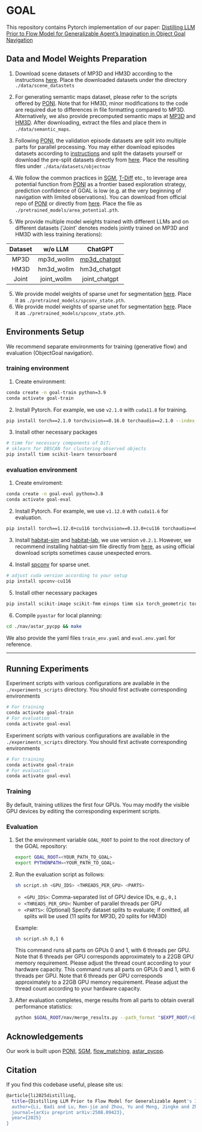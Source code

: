 # GOAL
This repository contains Pytorch implementation of our paper: [Distilling LLM Prior to Flow Model for Generalizable Agent’s Imagination in Object Goal Navigation](http://arxiv.org/abs/2508.09423)

## Data and Model Weights Preparation
1. Download scene datasets of MP3D and HM3D according to the instructions [here](https://github.com/facebookresearch/habitat-lab/blob/main/DATASETS.md). Place the downloaded datasets under the directory `./data/scene_datastets`

2. For generating semantic maps dataset, please refer to the scripts offered by [PONI](https://github.com/srama2512/PONI). Note that for HM3D, minor modifications to the code are required due to differences in file formatting compared to MP3D. Alternatively, we also provide precomputed semantic maps at [MP3D](https://drive.google.com/file/d/1k4nreOA9xhC8PnKhk2FTlcsuAsZaAJki/view?usp=drive_link) and [HM3D](https://drive.google.com/file/d/174Vu2p97SRiRktLdfHV_4XaHFxucoz3F/view?usp=drive_link). After downloading, extract the files and place them in `./data/semantic_maps`.

3. Following [PONI](https://github.com/srama2512/PONI), the validation episode datasets are split into multiple parts for parallel processing. You may either download episodes datasets according to [instructions](https://github.com/facebookresearch/habitat-lab/blob/main/DATASETS.md) and split the datasets yourself or download the pre-split datasets directly from [here](https://drive.google.com/drive/folders/1ziiEyBOnRO5A2XHm24XSt5ext8HlkCQH?usp=drive_link). Place the resulting files under `./data/datasets/objectnav`

4. We follow the common practices in [SGM](https://github.com/sx-zhang/SGM), [T-Diff](https://github.com/sx-zhang/T-diff) etc., to leverage area potential function from [PONI](https://github.com/srama2512/PONI) as a frontier based exploration strategy, prediction confidence of GOAL is low (e.g. at the very beginning of navigation with limited observations). You can download from official repo of [PONI](https://github.com/srama2512/PONI) or directly from [here](https://drive.google.com/file/d/1DpG4k7lFl6SV54Eud2CmPgva2CEQsVYD/view?usp=drive_link). Place the file as `./pretrained_models/area_potential.pth`. 

4. We provide multiple model weights trained with different LLMs and on different datasets ('Joint' denotes models jointly trained on MP3D and HM3D with less training iterations):

| Dataset | w/o LLM       | ChatGPT         |
|:-------:|:-------------:|:---------------:|
| MP3D    | mp3d_wollm    | [mp3d_chatgpt](https://drive.google.com/file/d/1t3d-EWvN4G6DcecRPRyWOehV4rPPHO07/view?usp=drive_link)    | 
| HM3D    | hm3d_wollm    | hm3d_chatgpt    | 
| Joint   | joint_wollm   | joint_chatgpt   | 


5. We provide model weights of sparse unet for segmentation [here](https://drive.google.com/file/d/194ZN-eua0CjN9o1ymbf4_9eLY1uUhXyT/view?usp=drive_link). Place it as `./pretrained_models/spconv_state.pth`.
5. We provide model weights of sparse unet for segmentation [here](https://drive.google.com/file/d/194ZN-eua0CjN9o1ymbf4_9eLY1uUhXyT/view?usp=drive_link). Place it as `./pretrained_models/spconv_state.pth`.

## Environments Setup
We recommend separate environments for training (generative flow) and evaluation (ObjectGoal navigation).
### training environment
1. Create environment:
```bash
conda create -n goal-train python=3.9
conda activate goal-train
```
2. Install Pytorch. For example, we use `v2.1.0` with `cuda11.8` for training.
```bash
pip install torch==2.1.0 torchvision==0.16.0 torchaudio==2.1.0 --index-url https://download.pytorch.org/whl/cu118
```
3. Install other necessary packages
```bash
# timm for necessary components of DiT; 
# sklearn for DBSCAN for clustering observed objects
pip install timm scikit-learn tensorboard
```

### evaluation environment
1. Create enviroment:
```bash
conda create -n goal-eval python=3.8
conda activate goal-eval
```
2. Install Pytorch. For example, we use `v1.12.0` with `cuda11.6` for evaluation. 
```bash
pip install torch==1.12.0+cu116 torchvision==0.13.0+cu116 torchaudio==0.12.0 --extra-index-url https://download.pytorch.org/whl/cu116
```
3. Install [habitat-sim](https://github.com/facebookresearch/habitat-sim) and [habitat-lab](https://github.com/facebookresearch/habitat-lab), we use version `v0.2.1`. However, we recommend installing habtiat-sim file directly from [here](https://anaconda.org/aihabitat/habitat-sim/files), as using official download scripts sometimes cause unexpected errors. 

4. Install [spconv](https://github.com/traveller59/spconv) for sparse unet. 
```bash
# adjust cuda version according to your setup 
pip install spconv-cu116
```

5. Install other necessary packages
```bash
pip install scikit-image scikit-fmm einops timm six torch_geometric torchdiffeq
```

6. Compile `pyastar` for local planning:
```bash
cd ./nav/astar_pycpp && make
```

We also provide the yaml files `train_env.yaml` and `eval.env.yaml` for reference.  

---

## Running Experiments

Experiment scripts with various configurations are available in the `./experiments_scripts` directory. You should first activate corresponding environments
```bash
# For training 
conda activate goal-train
# For evaluation 
conda activate goal-eval
```
Experiment scripts with various configurations are available in the `./experiments_scripts` directory. You should first activate corresponding environments
```bash
# For training 
conda activate goal-train
# For evaluation 
conda activate goal-eval
```

### Training

By default, training utilizes the first four GPUs. You may modify the visible GPU devices by editing the corresponding experiment scripts.

### Evaluation

1. Set the environment variable `GOAL_ROOT` to point to the root directory of the GOAL repository:
    ```bash
    export GOAL_ROOT=<YOUR_PATH_TO_GOAL>
    export PYTHONPATH=<YOUR_PATH_TO_GOAL>
    ```

2. Run the evaluation script as follows:
    ```bash
    sh script.sh <GPU_IDS> <THREADS_PER_GPU> <PARTS>
    ```

    - `<GPU_IDS>`: Comma-separated list of GPU device IDs, e.g., `0,1`  
    - `<THREADS_PER_GPU>`: Number of parallel threads per GPU  
    - `<PARTS>`: (Optional) Specify dataset splits to evaluate; if omitted, all splits will be used (11 splits for MP3D, 20 splits for HM3D)

    Example:
    ```bash
    sh script.sh 0,1 6
    ```
    This command runs all parts on GPUs 0 and 1, with 6 threads per GPU. Note that 6 threads per GPU corresponds approximately to a 22GB GPU memory requirement. Please adjust the thread count according to your hardware capacity.
    This command runs all parts on GPUs 0 and 1, with 6 threads per GPU. Note that 6 threads per GPU corresponds approximately to a 22GB GPU memory requirement. Please adjust the thread count according to your hardware capacity.

3. After evaluation completes, merge results from all parts to obtain overall performance statistics:
    ```bash
    python $GOAL_ROOT/nav/merge_results.py --path_format "$EXPT_ROOT/<EXP_NAME>/tb_seed_100_val_part_*/stats.json"
    ```

## Acknowledgements
Our work is built upon [PONI](https://github.com/srama2512/PONI), [SGM](https://github.com/sx-zhang/SGM), [flow_matching]([astar_pycpp](https://github.com/srama2512/astar_pycpp)), [astar_pycpp](https://github.com/srama2512/astar_pycpp).

## Citation 
If you find this codebase useful, please site us:
```bash
@article{li2025distilling,
  title={Distilling LLM Prior to Flow Model for Generalizable Agent's Imagination in Object Goal Navigation},
  author={Li, Badi and Lu, Ren-jie and Zhou, Yu and Meng, Jingke and Zheng, Wei-shi},
  journal={arXiv preprint arXiv:2508.09423},
  year={2025}
}
```